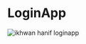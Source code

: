 # LoginApp
![ikhwan hanif loginapp](https://github.com/ikhwanhanif/LoginApp/assets/108711453/4c1f348e-26c3-4eb3-8a3f-05328665d4a5)
